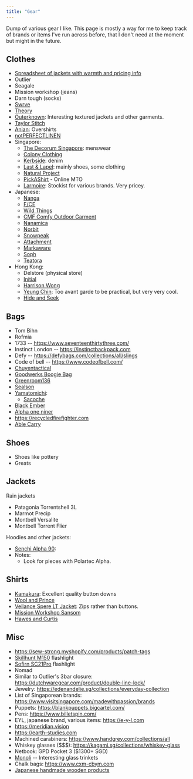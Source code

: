 ```yaml
---
title: "Gear"
---
```


Dump of various gear I like. This page is mostly a way for me to keep track of brands or items I've run across before, that I don't need at the moment but might in the future.

## Clothes

- [Spreadsheet of jackets with warmth and pricing info](https://docs.google.com/spreadsheets/d/1ceVWWwGTdc1KcTkIQFWscILPtA2pbgpq0UQQIq1D6gE/htmlview#)
- Outlier
- Seagale
- Mission workshop (jeans)
- Darn tough (socks)
- [Swrve](https://swrve.us)
- [Theory](https://www.theory.com/)
- [Outerknown](https://www.outerknown.com/): Interesting textured jackets and other garments.
- [Taylor Stitch](https://www.taylorstitch.com)
- [Anian](https://anianmfg.com): Overshirts
- [notPERFECTLINEN](https://notperfectlinen.com)
- Singapore:
    - [The Decorum Singapore](https://maps.app.goo.gl/4Zy9bFrz6TLKRHst9): menswear
    - [Colony Clothing](https://colonyclothing.net/)
    - [Kerbside](https://kerbside-co.com/): denim
    - [Last & Lapel](https://www.lastandlapel.com): mainly shoes, some clothing
    - [Natural Project](https://www.naturalproject.com.sg)
    - [PickAShirt](https://www.pickashirt.com) - Online MTO
    - [Larmoire](https://larmoire-singapore.com): Stockist for various brands. Very pricey.
- Japanese:
    - [Nanga](https://store.nanga.jp/)
    - [F/CE](https://fce-store.com)
    - [Wild Things](https://www.wildthings.jp/)
    - [CMF Comfy Outdoor Garment](http://losthills-store.jp/)
    - [Nanamica](https://www.nanamica.com/)
    - [Norbit](https://norbit-store.com/)
    - [Snowpeak](https://www.snowpeak.com/)
    - [Attachment](https://attachment.co.jp/)
    - [Markaware](https://markaware.jp)
    - [Soph](https://www.soph.net/)
    - [Teatora](https://store.silver-and-gold.com/?mode=cate&cbid=1792526&csid=0)
- Hong Kong:
    - Delstore (physical store)
    - [Initial](https://shop.initialfashion.com/)
    - [Harrison Wong](https://harrisonwong.com)
    - [Yeung Chin](https://yeungchin.com): Too avant garde to be practical, but very very cool.
    - [Hide and Seek](https://www.hideandseekstore.com)

## Bags

- Tom Bihn
- Rofmia
- 1733 -- https://www.seventeenthirtythree.com/
- Instinct London -- https://instinctbackpack.com
- Defy -- https://defybags.com/collections/all/slings
- Code of bell -- https://www.codeofbell.com/
- [Chuyentactical](https://chuyentactical.com/balo/tui-deo-hong-ct4w/)
- [Goodwerks Boogie Bag](https://www.good-werks.com/shop/p/boogie-bag-mkii)
- [Greenroom136](https://www.greenroom136.com)
- [Sealson](https://sealson.co)
- [Yamatomichi](https://www.yamatomichi.com):
    - [Sacoche](https://www.yamatomichi.com/products/yamatomichi-sacoche)
- [Black Ember](https://blackember.com)
- [Alpha one niner](https://www.alphaoneniner.com)
- https://recycledfirefighter.com
- [Able Carry](https://ablecarry.com/)

## Shoes

- Shoes like pottery
- Greats

## Jackets

Rain jackets

- Patagonia Torrentshell 3L
- Marmot Precip
- Montbell Versalite
- Montbell Torrent Flier

Hoodies and other jackets:

- [Senchi Alpha 90](https://senchidesigns.com/products/alpha-90-hoodie-w-half-zip?variant=47162187153705):
- Notes:
    - Look for pieces with Polartec Alpha.

## Shirts

- [Kamakura](https://kamakurashirts.com/collections/casual-shirts): Excellent quality button downs
- [Wool and Prince](https://woolandprince.com/collections/all-shirts)
- [Veilance Spere LT Jacket](https://arcteryx.com/us/en/shop/mens/spere-lt-jacket): Zips rather than buttons.
- [Mission Workshop Sansom](https://missionworkshop.com/products/sansom-japanese-stretch-woven-cotton-button-up-shirt)
- [Hawes and Curtis](https://www.hawesandcurtis.co.uk)

## Misc

- https://sew-strong.myshopify.com/products/patch-tags
- [Skillhunt M150](https://www.skilhunt.com/portfolio/m150-usb-magnetic-charging-flashlight/) flashlight
- [Sofirn SC21Pro](https://www.sofirnlight.com/products/sofirn-sc21pro-1100-lumen-flashlight?variant=6ff1c4de-d3f7-4091-a673-0b532095ce16) flashlight
- Nomad
- Similar to Outlier's 3bar closure: https://dutchwaregear.com/product/double-line-lock/
- Jewelry: https://edenandelie.sg/collections/everyday-collection
- List of Singaporean brands: https://www.visitsingapore.com/madewithpassion/brands
- Puppets: https://blankpuppets.bigcartel.com/
- Pens: https://www.billetspin.com/
- EYL, japanese brand, various items: https://e-y-l.com
- https://meridian.vision
- https://earth-studies.com
- Machined carabiners: https://www.handgrey.com/collections/all
- Whiskey glasses ($$$): https://kagami.sg/collections/whiskey-glass
- Netbook: GPD Pocket 3 ($1300+ SGD)
- [Monoli](https://monoli.easy-myshop.jp/) -- Interesting glass trinkets
- Chalk bags: https://www.cxm-cbym.com
- [Japanese handmade wooden products](https://www.hacoa.net/)
